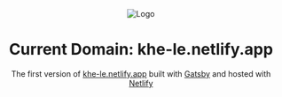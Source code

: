 <div align="center">
  <img alt="Logo" src="https://github.com/khe-le/website/src/assets/images/website-banner” width="100" />
</div>
<h1 align="center">
  Current Domain: khe-le.netlify.app
</h1>
<p align="center">
  The first version of <a href="https://khe-le.netlify.app" target="_blank">khe-le.netlify.app</a> built with <a href="https://www.gatsbyjs.org/" target="_blank">Gatsby</a> and hosted with <a href="https://www.netlify.com/" target="_blank">Netlify</a>
</p>
